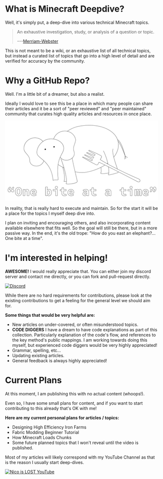# What is Minecraft Deepdive?

Well, it's simply put, a deep-dive into various technical Minecraft topics. 

 > An exhaustive investigation, study, or analysis of a question or topic.
>
 > ---[Merriam-Webster](https://www.merriam-webster.com/dictionary/deep%20dive)

This is not meant to be a wiki, or an exhaustive list of all technical topics, but instead a curated list of topics that go into a high level of detail and are verified for accuracy by the community. 

# Why a GitHub Repo?
Well. I'm a little bit of a dreamer, but also a realist. 

Ideally I would love to see this be a place in which many people can share their articles and it be a sort of "peer reviewed" and "peer maintained" community that curates high quality articles and resources in once place.

!["How do you eat an Elephant?"](/src/assets/index/img/Elephant.png)

In reality, that is really hard to execute and maintain. So for the start it will be a place for the topics I myself deep dive into.

I plan on inviting and encouraging others, and also incorporating content available elsewhere that fits well. So the goal will still be there, but in a more passive way. In the end, it's the old trope: "How do you east an elephant?... One bite at a time". 

# I'm interested in helping!
**AWESOME!** I would really appreciate that. You can either join my discord server and contact me directly, or you can fork and pull-request directly. 

[![Discord](https://img.shields.io/discord/918887116455432222?label=%20Discord&logo=Discord&logoColor=%23fff&color=%235865F2)](https://discord.gg/g9wJSmtnF4)

While there are no hard requirements for contributions, please look at the existing contributions to get a feeling for the general level we should aim for. 

**Some things that would be very helpful are:**
- New articles on under-covered, or often misunderstood topics.
- **CODE DIGGERS** I have a dream to have code explanations as part of this collection. Particularly explanation of the code's flow, and references to the key method's public mappings. I am working towards doing this myself, but experienced code diggers would be very highly appreciated!
- Grammar, spelling, etc...
- Updating existing articles. 
- General feedback is always highly appreciated! 

# Current Plans
At this moment, I am publishing this with no actual content (whoops!). 

Even so, I have some small plans for content, and if you want to start contributing to this already that's OK with me! 

**Here are my current personal plans for articles / topics:**
- Designing High Efficiency Iron Farms
- Fabric Modding Beginner Tutorial
- How Minecraft Loads Chunks
- Some future planned topics that I won't reveal until the video is published.

Most of my articles will likely correspond with my YouTube Channel as that is the reason I usually start deep-dives. 

[![Nico is LOST YouTube](https://img.shields.io/youtube/channel/subscribers/UC0ZKR54BtqFjAJMr9_m--LA?label=Nico%20is%20LOST&style=social)](https://www.youtube.com/channel/UC0ZKR54BtqFjAJMr9_m--LA)